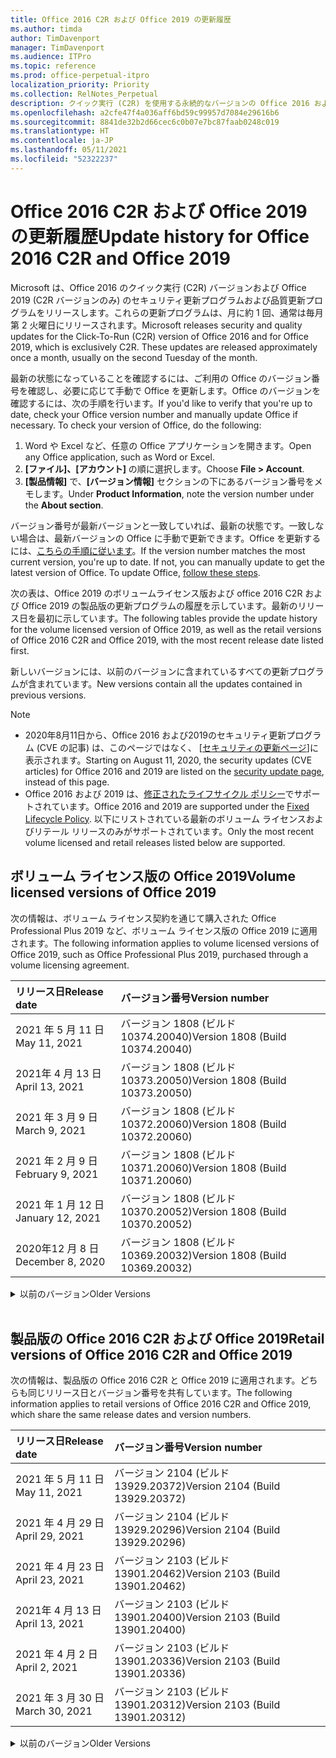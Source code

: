 ```yaml
---
title: Office 2016 C2R および Office 2019 の更新履歴
ms.author: timda
author: TimDavenport
manager: TimDavenport
ms.audience: ITPro
ms.topic: reference
ms.prod: office-perpetual-itpro
localization_priority: Priority
ms.collection: RelNotes_Perpetual
description: クイック実行 (C2R) を使用する永続的なバージョンの Office 2016 および 2019 の更新履歴を IT 技術者に提供します
ms.openlocfilehash: a2cfe47f4a036aff6bd59c99957d7084e29616b6
ms.sourcegitcommit: 8841de32b2d66cec6c0b07e7bc87faab0248c019
ms.translationtype: HT
ms.contentlocale: ja-JP
ms.lasthandoff: 05/11/2021
ms.locfileid: "52322237"
---
```

# <a name="update-history-for-office-2016-c2r-and-office-2019"></a><span data-ttu-id="0c4d9-103">Office 2016 C2R および Office 2019 の更新履歴</span><span class="sxs-lookup"><span data-stu-id="0c4d9-103">Update history for Office 2016 C2R and Office 2019</span></span>

<span data-ttu-id="0c4d9-p101">Microsoft は、Office 2016 のクイック実行 (C2R) バージョンおよび Office 2019 (C2R バージョンのみ) のセキュリティ更新プログラムおよび品質更新プログラムをリリースします。これらの更新プログラムは、月に約 1 回、通常は毎月第 2 火曜日にリリースされます。</span><span class="sxs-lookup"><span data-stu-id="0c4d9-p101">Microsoft releases security and quality updates for the Click-To-Run (C2R) version of Office 2016 and for Office 2019, which is exclusively C2R. These updates are released approximately once a month, usually on the second Tuesday of the month.</span></span>

<span data-ttu-id="0c4d9-p102">最新の状態になっていることを確認するには、ご利用の Office のバージョン番号を確認し、必要に応じて手動で Office を更新します。Office のバージョンを確認するには、次の手順を行います。</span><span class="sxs-lookup"><span data-stu-id="0c4d9-p102">If you'd like to verify that you're up to date, check your Office version number and manually update Office if necessary. To check your version of Office, do the following:</span></span>

  1.    <span data-ttu-id="0c4d9-108">Word や Excel など、任意の Office アプリケーションを開きます。</span><span class="sxs-lookup"><span data-stu-id="0c4d9-108">Open any Office application, such as Word or Excel.</span></span>
  2.    <span data-ttu-id="0c4d9-109">**[ファイル]、[アカウント]** の順に選択します。</span><span class="sxs-lookup"><span data-stu-id="0c4d9-109">Choose **File > Account**.</span></span>
  3.    <span data-ttu-id="0c4d9-110">**[製品情報]** で、**[バージョン情報]** セクションの下にあるバージョン番号をメモします。</span><span class="sxs-lookup"><span data-stu-id="0c4d9-110">Under **Product Information**, note the version number under the **About section**.</span></span>

<span data-ttu-id="0c4d9-p103">バージョン番号が最新バージョンと一致していれば、最新の状態です。一致しない場合は、最新バージョンの Office に手動で更新できます。Office を更新するには、[こちらの手順に従います](https://support.office.com/article/2ab296f3-7f03-43a2-8e50-46de917611c5)。</span><span class="sxs-lookup"><span data-stu-id="0c4d9-p103">If the version number matches the most current version, you're up to date. If not, you can manually update to get the latest version of Office. To update Office, [follow these steps](https://support.office.com/article/2ab296f3-7f03-43a2-8e50-46de917611c5).</span></span>


<span data-ttu-id="0c4d9-114">次の表は、Office 2019 のボリュームライセンス版および office 2016 C2R および Office 2019 の製品版の更新プログラムの履歴を示しています。最新のリリース日を最初に示しています。</span><span class="sxs-lookup"><span data-stu-id="0c4d9-114">The following tables provide the update history for the volume licensed version of Office 2019, as well as the retail versions of Office 2016 C2R and Office 2019, with the most recent release date listed first.</span></span>

<span data-ttu-id="0c4d9-115">新しいバージョンには、以前のバージョンに含まれているすべての更新プログラムが含まれています。</span><span class="sxs-lookup"><span data-stu-id="0c4d9-115">New versions contain all the updates contained in previous versions.</span></span>


 > [!NOTE]
> - <span data-ttu-id="0c4d9-116">2020年8月11日から、Office 2016 および2019のセキュリティ更新プログラム (CVE の記事) は、このページではなく、 [[セキュリティの更新ページ](./microsoft365-apps-security-updates.md)]に表示されます。</span><span class="sxs-lookup"><span data-stu-id="0c4d9-116">Starting on August 11, 2020, the security updates (CVE articles) for Office 2016 and 2019 are listed on the [security update page](./microsoft365-apps-security-updates.md), instead of this page.</span></span> 
> - <span data-ttu-id="0c4d9-117">Office 2016 および 2019 は、[修正されたライフサイクル ポリシー](/lifecycle/policies/fixed)でサポートされています。</span><span class="sxs-lookup"><span data-stu-id="0c4d9-117">Office 2016 and 2019 are supported under the [Fixed Lifecycle Policy](/lifecycle/policies/fixed).</span></span> <span data-ttu-id="0c4d9-118">以下にリストされている最新のボリューム ライセンスおよびリテール リリースのみがサポートされています。</span><span class="sxs-lookup"><span data-stu-id="0c4d9-118">Only the most recent volume licensed and retail releases listed below are supported.</span></span>


## <a name="volume-licensed-versions-of-office-2019"></a><span data-ttu-id="0c4d9-119">ボリューム ライセンス版の Office 2019</span><span class="sxs-lookup"><span data-stu-id="0c4d9-119">Volume licensed versions of Office 2019</span></span>
<span data-ttu-id="0c4d9-120">次の情報は、ボリューム ライセンス契約を通じて購入された Office Professional Plus 2019 など、ボリューム ライセンス版の Office 2019 に適用されます。</span><span class="sxs-lookup"><span data-stu-id="0c4d9-120">The following information applies to volume licensed versions of Office 2019, such as Office Professional Plus 2019, purchased through a volume licensing agreement.</span></span>

[//]: # (VL テーブルを削除しない 開始)


|<span data-ttu-id="0c4d9-122">**リリース日**</span><span class="sxs-lookup"><span data-stu-id="0c4d9-122">**Release date**</span></span>|<span data-ttu-id="0c4d9-123">**バージョン番号**</span><span class="sxs-lookup"><span data-stu-id="0c4d9-123">**Version number**</span></span>|
|:-----|:-----|
|<span data-ttu-id="0c4d9-124">2021 年 5 月 11 日</span><span class="sxs-lookup"><span data-stu-id="0c4d9-124">May 11, 2021</span></span>|<span data-ttu-id="0c4d9-125">バージョン 1808 (ビルド 10374.20040)</span><span class="sxs-lookup"><span data-stu-id="0c4d9-125">Version 1808 (Build 10374.20040)</span></span>|
|<span data-ttu-id="0c4d9-126">2021年 4 月 13 日</span><span class="sxs-lookup"><span data-stu-id="0c4d9-126">April 13, 2021</span></span>|<span data-ttu-id="0c4d9-127">バージョン 1808 (ビルド 10373.20050)</span><span class="sxs-lookup"><span data-stu-id="0c4d9-127">Version 1808 (Build 10373.20050)</span></span>|
|<span data-ttu-id="0c4d9-128">2021 年 3 月 9 日</span><span class="sxs-lookup"><span data-stu-id="0c4d9-128">March 9, 2021</span></span>|<span data-ttu-id="0c4d9-129">バージョン 1808 (ビルド 10372.20060)</span><span class="sxs-lookup"><span data-stu-id="0c4d9-129">Version 1808 (Build 10372.20060)</span></span>|
|<span data-ttu-id="0c4d9-130">2021 年 2 月 9 日</span><span class="sxs-lookup"><span data-stu-id="0c4d9-130">February 9, 2021</span></span>|<span data-ttu-id="0c4d9-131">バージョン 1808 (ビルド 10371.20060)</span><span class="sxs-lookup"><span data-stu-id="0c4d9-131">Version 1808 (Build 10371.20060)</span></span>|
|<span data-ttu-id="0c4d9-132">2021 年 1 月 12 日</span><span class="sxs-lookup"><span data-stu-id="0c4d9-132">January 12, 2021</span></span>|<span data-ttu-id="0c4d9-133">バージョン 1808 (ビルド 10370.20052)</span><span class="sxs-lookup"><span data-stu-id="0c4d9-133">Version 1808 (Build 10370.20052)</span></span>|
|<span data-ttu-id="0c4d9-134">2020年12 月 8 日</span><span class="sxs-lookup"><span data-stu-id="0c4d9-134">December 8, 2020</span></span>|<span data-ttu-id="0c4d9-135">バージョン 1808 (ビルド 10369.20032)</span><span class="sxs-lookup"><span data-stu-id="0c4d9-135">Version 1808 (Build 10369.20032)</span></span>|


[//]: # (VL テーブルを削除しない 終了)

<details>
<summary><span data-ttu-id="0c4d9-137">以前のバージョン</span><span class="sxs-lookup"><span data-stu-id="0c4d9-137">Older Versions</span></span></summary>
 

[//]: # (古い VL テーブルを削除しない 開始)


|<span data-ttu-id="0c4d9-139">**リリース日**</span><span class="sxs-lookup"><span data-stu-id="0c4d9-139">**Release date**</span></span>|<span data-ttu-id="0c4d9-140">**バージョン番号**</span><span class="sxs-lookup"><span data-stu-id="0c4d9-140">**Version number**</span></span>|
|:-----|:-----|
|<span data-ttu-id="0c4d9-141">2020 年 11 月 10 日</span><span class="sxs-lookup"><span data-stu-id="0c4d9-141">November 10, 2020</span></span>|<span data-ttu-id="0c4d9-142">バージョン 1808 (ビルド 10368.20035)</span><span class="sxs-lookup"><span data-stu-id="0c4d9-142">Version 1808 (Build 10368.20035)</span></span>|
|<span data-ttu-id="0c4d9-143">2020 年 10 月 13 日</span><span class="sxs-lookup"><span data-stu-id="0c4d9-143">October 13, 2020</span></span>|<span data-ttu-id="0c4d9-144">バージョン 1808 (ビルド 10367.20048)</span><span class="sxs-lookup"><span data-stu-id="0c4d9-144">Version 1808 (Build 10367.20048)</span></span>|
|<span data-ttu-id="0c4d9-145">2020 年 9 月 8 日</span><span class="sxs-lookup"><span data-stu-id="0c4d9-145">September 8, 2020</span></span>|<span data-ttu-id="0c4d9-146">バージョン 1808 (ビルド 10366.20016)</span><span class="sxs-lookup"><span data-stu-id="0c4d9-146">Version 1808 (Build 10366.20016)</span></span>|
|<span data-ttu-id="0c4d9-147">2020 年 8 月 11 日</span><span class="sxs-lookup"><span data-stu-id="0c4d9-147">August 11, 2020</span></span>|<span data-ttu-id="0c4d9-148">バージョン 1808 (ビルド 10364.20059)</span><span class="sxs-lookup"><span data-stu-id="0c4d9-148">Version 1808 (Build 10364.20059)</span></span>|
|<span data-ttu-id="0c4d9-149">2020 年 7 月 14 日</span><span class="sxs-lookup"><span data-stu-id="0c4d9-149">July 14, 2020</span></span>   |<span data-ttu-id="0c4d9-150">バージョン 1808 (ビルド 10363.20015)</span><span class="sxs-lookup"><span data-stu-id="0c4d9-150">Version 1808 (Build 10363.20015)</span></span>  |
|<span data-ttu-id="0c4d9-151">2020 年 6 月 9 日</span><span class="sxs-lookup"><span data-stu-id="0c4d9-151">June 9, 2020</span></span>   |<span data-ttu-id="0c4d9-152">バージョン 1808 (ビルド 10361.20002)</span><span class="sxs-lookup"><span data-stu-id="0c4d9-152">Version 1808 (Build 10361.20002)</span></span>  |
|<span data-ttu-id="0c4d9-153">2020 年 5 月 12 日</span><span class="sxs-lookup"><span data-stu-id="0c4d9-153">May 12, 2020</span></span>   |<span data-ttu-id="0c4d9-154">バージョン 1808 (ビルド 10359.20023)</span><span class="sxs-lookup"><span data-stu-id="0c4d9-154">Version 1808 (Build 10359.20023)</span></span>  |
|<span data-ttu-id="0c4d9-155">2020 年 4 月 14 日</span><span class="sxs-lookup"><span data-stu-id="0c4d9-155">April 14, 2020</span></span>   |<span data-ttu-id="0c4d9-156">バージョン 1808 (ビルド 10358.20061)</span><span class="sxs-lookup"><span data-stu-id="0c4d9-156">Version 1808 (Build 10358.20061)</span></span>  |
|<span data-ttu-id="0c4d9-157">2020 年 3 月 10 日</span><span class="sxs-lookup"><span data-stu-id="0c4d9-157">March 10, 2020</span></span>   |<span data-ttu-id="0c4d9-158">バージョン 1808 (ビルド 10357.20081)</span><span class="sxs-lookup"><span data-stu-id="0c4d9-158">Version 1808 (Build 10357.20081)</span></span>  |
|<span data-ttu-id="0c4d9-159">2020 年 2 月 11 日</span><span class="sxs-lookup"><span data-stu-id="0c4d9-159">February 11, 2020</span></span>   |<span data-ttu-id="0c4d9-160">バージョン 1808 (ビルド 10356.20006)</span><span class="sxs-lookup"><span data-stu-id="0c4d9-160">Version 1808 (Build 10356.20006)</span></span>  |


[//]: # (古い VL テーブルを削除しない 終了)

</details>


<br/>

## <a name="retail-versions-of-office-2016-c2r-and-office-2019"></a><span data-ttu-id="0c4d9-162">製品版の Office 2016 C2R および Office 2019</span><span class="sxs-lookup"><span data-stu-id="0c4d9-162">Retail versions of Office 2016 C2R and Office 2019</span></span>
<span data-ttu-id="0c4d9-163">次の情報は、製品版の Office 2016 C2R と Office 2019 に適用されます。どちらも同じリリース日とバージョン番号を共有しています。</span><span class="sxs-lookup"><span data-stu-id="0c4d9-163">The following information applies to retail versions of Office 2016 C2R and Office 2019, which share the same release dates and version numbers.</span></span>

[//]: # (リテール テーブルを削除しない 開始)


|<span data-ttu-id="0c4d9-165">**リリース日**</span><span class="sxs-lookup"><span data-stu-id="0c4d9-165">**Release date**</span></span>|<span data-ttu-id="0c4d9-166">**バージョン番号**</span><span class="sxs-lookup"><span data-stu-id="0c4d9-166">**Version number**</span></span>|
|:-----|:-----|
|<span data-ttu-id="0c4d9-167">2021 年 5 月 11 日</span><span class="sxs-lookup"><span data-stu-id="0c4d9-167">May 11, 2021</span></span>|<span data-ttu-id="0c4d9-168">バージョン 2104 (ビルド 13929.20372)</span><span class="sxs-lookup"><span data-stu-id="0c4d9-168">Version 2104 (Build 13929.20372)</span></span>|
|<span data-ttu-id="0c4d9-169">2021 年 4 月 29 日</span><span class="sxs-lookup"><span data-stu-id="0c4d9-169">April 29, 2021</span></span>|<span data-ttu-id="0c4d9-170">バージョン 2104 (ビルド 13929.20296)</span><span class="sxs-lookup"><span data-stu-id="0c4d9-170">Version 2104 (Build 13929.20296)</span></span>|
|<span data-ttu-id="0c4d9-171">2021 年 4 月 23 日</span><span class="sxs-lookup"><span data-stu-id="0c4d9-171">April 23, 2021</span></span>|<span data-ttu-id="0c4d9-172">バージョン 2103 (ビルド 13901.20462)</span><span class="sxs-lookup"><span data-stu-id="0c4d9-172">Version 2103 (Build 13901.20462)</span></span>|
|<span data-ttu-id="0c4d9-173">2021年 4 月 13 日</span><span class="sxs-lookup"><span data-stu-id="0c4d9-173">April 13, 2021</span></span>|<span data-ttu-id="0c4d9-174">バージョン 2103 (ビルド 13901.20400)</span><span class="sxs-lookup"><span data-stu-id="0c4d9-174">Version 2103 (Build 13901.20400)</span></span>|
|<span data-ttu-id="0c4d9-175">2021 年 4 月 2 日</span><span class="sxs-lookup"><span data-stu-id="0c4d9-175">April 2, 2021</span></span>|<span data-ttu-id="0c4d9-176">バージョン 2103 (ビルド 13901.20336)</span><span class="sxs-lookup"><span data-stu-id="0c4d9-176">Version 2103 (Build 13901.20336)</span></span>|
|<span data-ttu-id="0c4d9-177">2021 年 3 月 30 日</span><span class="sxs-lookup"><span data-stu-id="0c4d9-177">March 30, 2021</span></span>|<span data-ttu-id="0c4d9-178">バージョン 2103 (ビルド 13901.20312)</span><span class="sxs-lookup"><span data-stu-id="0c4d9-178">Version 2103 (Build 13901.20312)</span></span>|


[//]: # (リテール テーブルを削除しない 終了)

<details>
<summary><span data-ttu-id="0c4d9-180">以前のバージョン</span><span class="sxs-lookup"><span data-stu-id="0c4d9-180">Older Versions</span></span></summary>
 

[//]: # (古いリテール テーブルを削除しない 開始)


|<span data-ttu-id="0c4d9-182">**リリース日**</span><span class="sxs-lookup"><span data-stu-id="0c4d9-182">**Release date**</span></span>|<span data-ttu-id="0c4d9-183">**バージョン番号**</span><span class="sxs-lookup"><span data-stu-id="0c4d9-183">**Version number**</span></span>|
|:-----|:-----|
|<span data-ttu-id="0c4d9-184">2021 年 3 月 18 日</span><span class="sxs-lookup"><span data-stu-id="0c4d9-184">March 18, 2021</span></span>|<span data-ttu-id="0c4d9-185">バージョン 2102 (ビルド 13801.20360)</span><span class="sxs-lookup"><span data-stu-id="0c4d9-185">Version 2102 (Build 13801.20360)</span></span>|
|<span data-ttu-id="0c4d9-186">2021 年 3 月 9 日</span><span class="sxs-lookup"><span data-stu-id="0c4d9-186">March 9, 2021</span></span>|<span data-ttu-id="0c4d9-187">バージョン 2102 (ビルド 13801.20294)</span><span class="sxs-lookup"><span data-stu-id="0c4d9-187">Version 2102 (Build 13801.20294)</span></span>|
|<span data-ttu-id="0c4d9-188">2021 年 3 月 1 日</span><span class="sxs-lookup"><span data-stu-id="0c4d9-188">March 1, 2021</span></span>|<span data-ttu-id="0c4d9-189">バージョン 2102 (ビルド 13801.20266)</span><span class="sxs-lookup"><span data-stu-id="0c4d9-189">Version 2102 (Build 13801.20266)</span></span>|
|<span data-ttu-id="0c4d9-190">2021 年 2 月 16 日</span><span class="sxs-lookup"><span data-stu-id="0c4d9-190">February 16, 2021</span></span>|<span data-ttu-id="0c4d9-191">バージョン 2101 (ビルド 13628.20448)</span><span class="sxs-lookup"><span data-stu-id="0c4d9-191">Version 2101 (Build 13628.20448)</span></span>|
|<span data-ttu-id="0c4d9-192">2021 年 2 月 9 日</span><span class="sxs-lookup"><span data-stu-id="0c4d9-192">February 9, 2021</span></span>|<span data-ttu-id="0c4d9-193">バージョン 2101 (ビルド 13628.20380)</span><span class="sxs-lookup"><span data-stu-id="0c4d9-193">Version 2101 (Build 13628.20380)</span></span>|
|<span data-ttu-id="0c4d9-194">2021 年 1 月 26 日</span><span class="sxs-lookup"><span data-stu-id="0c4d9-194">January 26, 2021</span></span>|<span data-ttu-id="0c4d9-195">バージョン 2101 (ビルド 13628.20274)</span><span class="sxs-lookup"><span data-stu-id="0c4d9-195">Version 2101 (Build 13628.20274)</span></span>|
|<span data-ttu-id="0c4d9-196">2021 年 1 月 21 日</span><span class="sxs-lookup"><span data-stu-id="0c4d9-196">January 21, 2021</span></span>|<span data-ttu-id="0c4d9-197">バージョン 2012 (ビルド 13530.20440)</span><span class="sxs-lookup"><span data-stu-id="0c4d9-197">Version 2012 (Build 13530.20440)</span></span>|
|<span data-ttu-id="0c4d9-198">2021 年 1 月 12 日</span><span class="sxs-lookup"><span data-stu-id="0c4d9-198">January 12, 2021</span></span>|<span data-ttu-id="0c4d9-199">バージョン 2012 (ビルド 13530.20376)</span><span class="sxs-lookup"><span data-stu-id="0c4d9-199">Version 2012 (Build 13530.20376)</span></span>|
|<span data-ttu-id="0c4d9-200">2021 年 1 月 5 日</span><span class="sxs-lookup"><span data-stu-id="0c4d9-200">January 5, 2021</span></span>|<span data-ttu-id="0c4d9-201">バージョン 2012 (ビルド 13530.20316)</span><span class="sxs-lookup"><span data-stu-id="0c4d9-201">Version 2012 (Build 13530.20316)</span></span>|
|<span data-ttu-id="0c4d9-202">2020 年 12 月 21 日</span><span class="sxs-lookup"><span data-stu-id="0c4d9-202">December 21, 2020</span></span>|<span data-ttu-id="0c4d9-203">バージョン 2011 (ビルド 13426.20404)</span><span class="sxs-lookup"><span data-stu-id="0c4d9-203">Version 2011 (Build 13426.20404)</span></span>|
|<span data-ttu-id="0c4d9-204">2020年12 月 8 日</span><span class="sxs-lookup"><span data-stu-id="0c4d9-204">December 8, 2020</span></span>|<span data-ttu-id="0c4d9-205">バージョン 2011 (ビルド 13426.20332)</span><span class="sxs-lookup"><span data-stu-id="0c4d9-205">Version 2011 (Build 13426.20332)</span></span>|
|<span data-ttu-id="0c4d9-206">2020 年 12 月 2 日</span><span class="sxs-lookup"><span data-stu-id="0c4d9-206">December 2, 2020</span></span>|<span data-ttu-id="0c4d9-207">バージョン 2011 (ビルド 13426.20308)</span><span class="sxs-lookup"><span data-stu-id="0c4d9-207">Version 2011 (Build 13426.20308)</span></span>|
|<span data-ttu-id="0c4d9-208">2020 年 11 月 30 日</span><span class="sxs-lookup"><span data-stu-id="0c4d9-208">November 30, 2020</span></span>|<span data-ttu-id="0c4d9-209">バージョン 2011 (ビルド 13426.20294)</span><span class="sxs-lookup"><span data-stu-id="0c4d9-209">Version 2011 (Build 13426.20294)</span></span>|
|<span data-ttu-id="0c4d9-210">2020 年 11 月 23 日</span><span class="sxs-lookup"><span data-stu-id="0c4d9-210">November 23, 2020</span></span>|<span data-ttu-id="0c4d9-211">バージョン 2011 (ビルド 13426.20274)</span><span class="sxs-lookup"><span data-stu-id="0c4d9-211">Version 2011 (Build 13426.20274)</span></span>|
|<span data-ttu-id="0c4d9-212">2020 年 11 月 17 日</span><span class="sxs-lookup"><span data-stu-id="0c4d9-212">November 17, 2020</span></span>|<span data-ttu-id="0c4d9-213">バージョン 2010 (ビルド 13328.20408)</span><span class="sxs-lookup"><span data-stu-id="0c4d9-213">Version 2010 (Build 13328.20408)</span></span>|
|<span data-ttu-id="0c4d9-214">2020 年 11 月 10 日</span><span class="sxs-lookup"><span data-stu-id="0c4d9-214">November 10, 2020</span></span>|<span data-ttu-id="0c4d9-215">バージョン 2010 (ビルド 13328.20356)</span><span class="sxs-lookup"><span data-stu-id="0c4d9-215">Version 2010 (Build 13328.20356)</span></span>|
|<span data-ttu-id="0c4d9-216">2020 年 10 月 27 日</span><span class="sxs-lookup"><span data-stu-id="0c4d9-216">October 27, 2020</span></span>|<span data-ttu-id="0c4d9-217">バージョン 2010 (ビルド 13328.20292)</span><span class="sxs-lookup"><span data-stu-id="0c4d9-217">Version 2010 (Build 13328.20292)</span></span>|
|<span data-ttu-id="0c4d9-218">2020 年 10 月 21 日</span><span class="sxs-lookup"><span data-stu-id="0c4d9-218">October 21, 2020</span></span>|<span data-ttu-id="0c4d9-219">バージョン 2009 (ビルド 13231.20418)</span><span class="sxs-lookup"><span data-stu-id="0c4d9-219">Version 2009 (Build 13231.20418)</span></span>|
|<span data-ttu-id="0c4d9-220">2020 年 10 月 13 日</span><span class="sxs-lookup"><span data-stu-id="0c4d9-220">October 13, 2020</span></span>|<span data-ttu-id="0c4d9-221">バージョン 2009 (ビルド 13231.20390)</span><span class="sxs-lookup"><span data-stu-id="0c4d9-221">Version 2009 (Build 13231.20390)</span></span>|
|<span data-ttu-id="0c4d9-222">2020 年 10 月 8 日</span><span class="sxs-lookup"><span data-stu-id="0c4d9-222">October 8, 2020</span></span>|<span data-ttu-id="0c4d9-223">バージョン 2009 (ビルド 13231.20368)</span><span class="sxs-lookup"><span data-stu-id="0c4d9-223">Version 2009 (Build 13231.20368)</span></span>|
|<span data-ttu-id="0c4d9-224">2020 年 9 月 28日</span><span class="sxs-lookup"><span data-stu-id="0c4d9-224">September 28, 2020</span></span>|<span data-ttu-id="0c4d9-225">バージョン 2009 (ビルド 13231.20262)</span><span class="sxs-lookup"><span data-stu-id="0c4d9-225">Version 2009 (Build 13231.20262)</span></span>|
|<span data-ttu-id="0c4d9-226">2020 年 9 月 22 日</span><span class="sxs-lookup"><span data-stu-id="0c4d9-226">September 22, 2020</span></span>|<span data-ttu-id="0c4d9-227">バージョン 2008 (ビルド 13127.20508)</span><span class="sxs-lookup"><span data-stu-id="0c4d9-227">Version 2008 (Build 13127.20508)</span></span>|
|<span data-ttu-id="0c4d9-228">2020 年 9 月 09 日</span><span class="sxs-lookup"><span data-stu-id="0c4d9-228">September 9, 2020</span></span>|<span data-ttu-id="0c4d9-229">バージョン 2008 (ビルド13127.20408)</span><span class="sxs-lookup"><span data-stu-id="0c4d9-229">Version 2008 (Build 13127.20408)</span></span>|
|<span data-ttu-id="0c4d9-230">2020 年 8 月 31 日</span><span class="sxs-lookup"><span data-stu-id="0c4d9-230">August 31, 2020</span></span>|<span data-ttu-id="0c4d9-231">バージョン 2008 (ビルド 13127.20296)</span><span class="sxs-lookup"><span data-stu-id="0c4d9-231">Version 2008 (Build 13127.20296)</span></span>|
|<span data-ttu-id="0c4d9-232">2020 年 8 月 25 日</span><span class="sxs-lookup"><span data-stu-id="0c4d9-232">August 25, 2020</span></span>|<span data-ttu-id="0c4d9-233">バージョン 2007 (ビルド 13029.20460)</span><span class="sxs-lookup"><span data-stu-id="0c4d9-233">Version 2007 (Build 13029.20460)</span></span>|
|<span data-ttu-id="0c4d9-234">2020 年 8 月 11 日</span><span class="sxs-lookup"><span data-stu-id="0c4d9-234">August 11, 2020</span></span>|<span data-ttu-id="0c4d9-235">バージョン 2007 (ビルド 13029.20344)</span><span class="sxs-lookup"><span data-stu-id="0c4d9-235">Version 2007 (Build 13029.20344)</span></span>|
|<span data-ttu-id="0c4d9-236">2020 年 7 月 30 日</span><span class="sxs-lookup"><span data-stu-id="0c4d9-236">July 30, 2020</span></span>|<span data-ttu-id="0c4d9-237">バージョン 2007 (ビルド 13029.20308)</span><span class="sxs-lookup"><span data-stu-id="0c4d9-237">Version 2007 (Build 13029.20308)</span></span>  |
|<span data-ttu-id="0c4d9-238">2020 年 7 月 28 日</span><span class="sxs-lookup"><span data-stu-id="0c4d9-238">July 28, 2020</span></span>|<span data-ttu-id="0c4d9-239">バージョン 2006 (ビルド 13001.20498)</span><span class="sxs-lookup"><span data-stu-id="0c4d9-239">Version 2006 (Build 13001.20498)</span></span>  |
|<span data-ttu-id="0c4d9-240">2020 年 7 月 14 日</span><span class="sxs-lookup"><span data-stu-id="0c4d9-240">July 14, 2020</span></span>|<span data-ttu-id="0c4d9-241">バージョン 2006 (ビルド 13001.20384)</span><span class="sxs-lookup"><span data-stu-id="0c4d9-241">Version 2006 (Build 13001.20384)</span></span>  |
|<span data-ttu-id="0c4d9-242">2020 年 6 月 30 日</span><span class="sxs-lookup"><span data-stu-id="0c4d9-242">June 30, 2020</span></span>|<span data-ttu-id="0c4d9-243">バージョン 2006 (ビルド 13001.20266)</span><span class="sxs-lookup"><span data-stu-id="0c4d9-243">Version 2006 (Build 13001.20266)</span></span>  |
|<span data-ttu-id="0c4d9-244">2020 年 6 月 24 日</span><span class="sxs-lookup"><span data-stu-id="0c4d9-244">June 24, 2020</span></span>|<span data-ttu-id="0c4d9-245">バージョン 2005 (ビルド 12827.20470)</span><span class="sxs-lookup"><span data-stu-id="0c4d9-245">Version 2005 (Build 12827.20470)</span></span>  |
|<span data-ttu-id="0c4d9-246">2020 年 6 月 9 日</span><span class="sxs-lookup"><span data-stu-id="0c4d9-246">June 9, 2020</span></span>|<span data-ttu-id="0c4d9-247">バージョン 2005 (ビルド 12827.20336)</span><span class="sxs-lookup"><span data-stu-id="0c4d9-247">Version 2005 (Build 12827.20336)</span></span>  |
|<span data-ttu-id="0c4d9-248">2020 年 6 月 2 日</span><span class="sxs-lookup"><span data-stu-id="0c4d9-248">June 2, 2020</span></span>|<span data-ttu-id="0c4d9-249">バージョン 2005 (ビルド 12827.20268)</span><span class="sxs-lookup"><span data-stu-id="0c4d9-249">Version 2005 (Build 12827.20268)</span></span>  |
|<span data-ttu-id="0c4d9-250">2020 年 5 月21日</span><span class="sxs-lookup"><span data-stu-id="0c4d9-250">May 21, 2020</span></span>|<span data-ttu-id="0c4d9-251">バージョン 2004 (ビルド12730.20352)</span><span class="sxs-lookup"><span data-stu-id="0c4d9-251">Version 2004 (Build 12730.20352)</span></span>  |
|<span data-ttu-id="0c4d9-252">2020 年 5 月 12 日</span><span class="sxs-lookup"><span data-stu-id="0c4d9-252">May 12, 2020</span></span>|<span data-ttu-id="0c4d9-253">バージョン 2004 (ビルド 12730.20270)</span><span class="sxs-lookup"><span data-stu-id="0c4d9-253">Version 2004 (Build 12730.20270)</span></span>  |
|<span data-ttu-id="0c4d9-254">2020 年 5 月 4 日</span><span class="sxs-lookup"><span data-stu-id="0c4d9-254">May 4, 2020</span></span>|<span data-ttu-id="0c4d9-255">バージョン 2004 (ビルド 12730.20250)</span><span class="sxs-lookup"><span data-stu-id="0c4d9-255">Version 2004 (Build 12730.20250)</span></span>  |
|<span data-ttu-id="0c4d9-256">2020 年 4 月 29 日</span><span class="sxs-lookup"><span data-stu-id="0c4d9-256">April 29, 2020</span></span>|<span data-ttu-id="0c4d9-257">バージョン 2004 (ビルド 12730.20236)</span><span class="sxs-lookup"><span data-stu-id="0c4d9-257">Version 2004 (Build 12730.20236)</span></span>  |
|<span data-ttu-id="0c4d9-258">2020 年 4 月 15 日</span><span class="sxs-lookup"><span data-stu-id="0c4d9-258">April 15, 2020</span></span>|<span data-ttu-id="0c4d9-259">バージョン 2003 (ビルド 12624.20466)</span><span class="sxs-lookup"><span data-stu-id="0c4d9-259">Version 2003 (Build 12624.20466)</span></span>  |
|<span data-ttu-id="0c4d9-260">2020 年 4 月 14 日</span><span class="sxs-lookup"><span data-stu-id="0c4d9-260">April 14, 2020</span></span>|<span data-ttu-id="0c4d9-261">バージョン 2003 (ビルド 12624.20442)</span><span class="sxs-lookup"><span data-stu-id="0c4d9-261">Version 2003 (Build 12624.20442)</span></span>  |
|<span data-ttu-id="0c4d9-262">2020 年 3 月 31 日</span><span class="sxs-lookup"><span data-stu-id="0c4d9-262">March 31, 2020</span></span>|<span data-ttu-id="0c4d9-263">バージョン 2003 (ビルド 12624.20382)</span><span class="sxs-lookup"><span data-stu-id="0c4d9-263">Version 2003 (Build 12624.20382)</span></span>  |
|<span data-ttu-id="0c4d9-264">2020 年 3 月 25 日</span><span class="sxs-lookup"><span data-stu-id="0c4d9-264">March 25, 2020</span></span>|<span data-ttu-id="0c4d9-265">バージョン 2003 (ビルド 12624.20320)</span><span class="sxs-lookup"><span data-stu-id="0c4d9-265">Version 2003 (Build 12624.20320)</span></span>  |
|<span data-ttu-id="0c4d9-266">2020 年 3 月 10 日</span><span class="sxs-lookup"><span data-stu-id="0c4d9-266">March 10, 2020</span></span>|<span data-ttu-id="0c4d9-267">バージョン 2002 (ビルド 12527.20278)</span><span class="sxs-lookup"><span data-stu-id="0c4d9-267">Version 2002 (Build 12527.20278)</span></span>  |
|<span data-ttu-id="0c4d9-268">2020 年 3 月 1 日</span><span class="sxs-lookup"><span data-stu-id="0c4d9-268">March 1, 2020</span></span>   |<span data-ttu-id="0c4d9-269">バージョン 2002 (ビルド 12527.20242)</span><span class="sxs-lookup"><span data-stu-id="0c4d9-269">Version 2002 (Build 12527.20242)</span></span>  |


[//]: # (古いリテール テーブルを削除しない 終了)


</details>